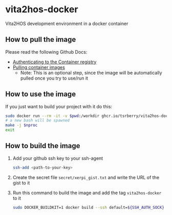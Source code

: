 # vita2hos-docker

Vita2HOS development environment in a docker container

## How to pull the image

Please read the following Github Docs:

- [Authenticating to the Container registry](https://docs.github.com/en/packages/working-with-a-github-packages-registry/working-with-the-container-registry#authenticating-to-the-container-registry)
- [Pulling container images](https://docs.github.com/en/packages/working-with-a-github-packages-registry/working-with-the-container-registry#pulling-container-images)
  - Note: This is an optional step, since the image will be automatically pulled once you try to use/run it

## How to use the image

If you just want to build your project with it do this:

```bash
sudo docker run --rm -it -v $pwd:/workdir ghcr.io/tsrberry/vita2hos-docker:<tag>
# a new bash will be spawned
make -j $nproc
exit
```

## How to build the image

1. Add your github ssh key to your ssh-agent

    ```bash
    ssh-add <path-to-your-key>
    ```

2. Create the secret file `secret/xerpi_gist.txt` and write the URL of the gist to it

3. Run this command to build the image and add the tag `vita2hos-docker` to it

    ```bash
    sudo DOCKER_BUILDKIT=1 docker build --ssh default=${SSH_AUTH_SOCK} --build-arg MAKE_JOBS=$nproc --secret id=xerpi_gist,src=secret/xerpi_gist.txt -t vita2hos-docker .
    ```
